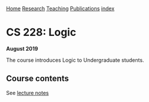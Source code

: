 [Home](http://www.iitgoa.ac.in/~sreejithav/index.html#home) [Research](http://www.iitgoa.ac.in/~sreejithav/index.html#research)
[Teaching](http://www.iitgoa.ac.in/~sreejithav/index.html#teaching)
[Publications](http://www.iitgoa.ac.in/~sreejithav/index.html#publications)
[index](http://www.iitgoa.ac.in/~sreejithav/index.html#links)

# CS 228: Logic

**August 2019**

The course introduces Logic to Undergraduate students. 

## Course contents
See [lecture notes](http://www.iitgoa.ac.in/~sreejithav/18July/logic/logicNotes.pdf)